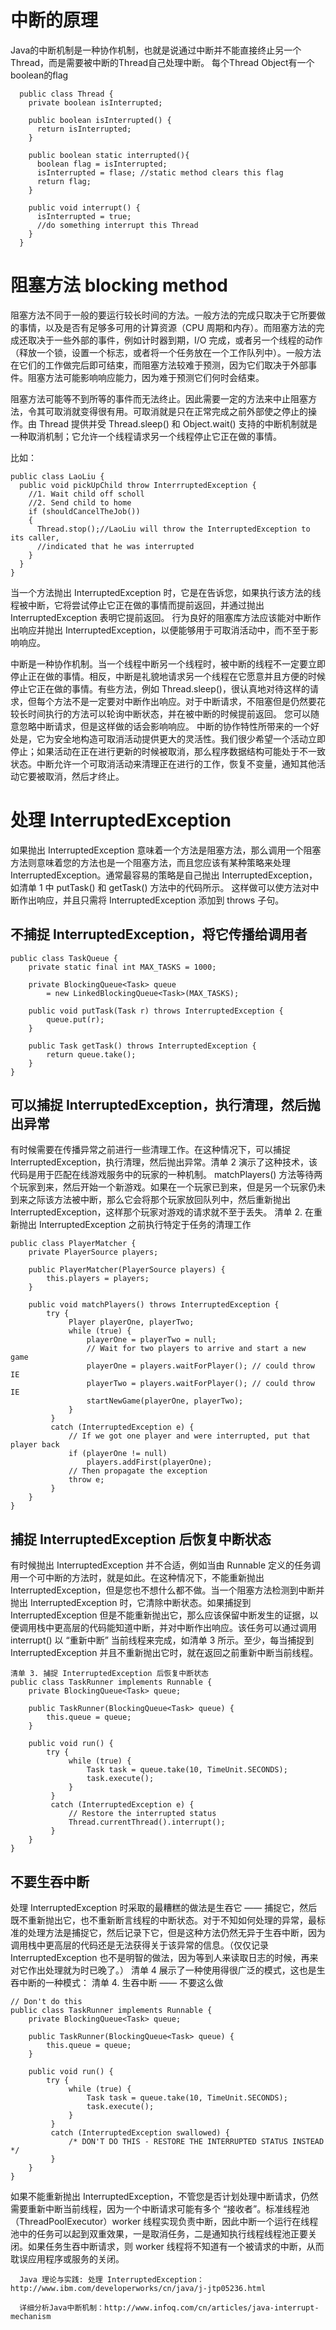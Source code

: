 # 中断的原理
Java的中断机制是一种协作机制，也就是说通过中断并不能直接终止另一个Thread，而是需要被中断的Thread自己处理中断。
每个Thread Object有一个boolean的flag

```
  public class Thread {
    private boolean isInterrupted;
    
    public boolean isInterrupted() {
      return isInterrupted;
    }
    
    public boolean static interrupted(){
      boolean flag = isInterrupted;
      isInterrupted = flase; //static method clears this flag
      return flag;
    }
    
    public void interrupt() {
      isInterrupted = true;
      //do something interrupt this Thread
    }
  }
```

# 阻塞方法 blocking method

阻塞方法不同于一般的要运行较长时间的方法。一般方法的完成只取决于它所要做的事情，以及是否有足够多可用的计算资源（CPU 周期和内存）。而阻塞方法的完成还取决于一些外部的事件，例如计时器到期，I/O 完成，或者另一个线程的动作（释放一个锁，设置一个标志，或者将一个任务放在一个工作队列中）。一般方法在它们的工作做完后即可结束，而阻塞方法较难于预测，因为它们取决于外部事件。阻塞方法可能影响响应能力，因为难于预测它们何时会结束。

阻塞方法可能等不到所等的事件而无法终止。因此需要一定的方法来中止阻塞方法，令其可取消就变得很有用。可取消就是只在正常完成之前外部使之停止的操作。由 Thread 提供并受 Thread.sleep() 和 Object.wait() 支持的中断机制就是一种取消机制；它允许一个线程请求另一个线程停止它正在做的事情。

比如：

```
public class LaoLiu {
  public void pickUpChild throw InterrruptedException { 
    //1. Wait child off scholl
    //2. Send child to home
    if (shouldCancelTheJob())
    {
      Thread.stop();//LaoLiu will throw the InterruptedException to its caller,
      //indicated that he was interrupted
    }
  }
}
```
当一个方法抛出 InterruptedException 时，它是在告诉您，如果执行该方法的线程被中断，它将尝试停止它正在做的事情而提前返回，并通过抛出 InterruptedException 表明它提前返回。 行为良好的阻塞库方法应该能对中断作出响应并抛出 InterruptedException，以便能够用于可取消活动中，而不至于影响响应。

中断是一种协作机制。当一个线程中断另一个线程时，被中断的线程不一定要立即停止正在做的事情。相反，中断是礼貌地请求另一个线程在它愿意并且方便的时候停止它正在做的事情。有些方法，例如 Thread.sleep()，很认真地对待这样的请求，但每个方法不是一定要对中断作出响应。对于中断请求，不阻塞但是仍然要花较长时间执行的方法可以轮询中断状态，并在被中断的时候提前返回。 您可以随意忽略中断请求，但是这样做的话会影响响应。
中断的协作特性所带来的一个好处是，它为安全地构造可取消活动提供更大的灵活性。我们很少希望一个活动立即停止；如果活动在正在进行更新的时候被取消，那么程序数据结构可能处于不一致状态。中断允许一个可取消活动来清理正在进行的工作，恢复不变量，通知其他活动它要被取消，然后才终止。

# 处理 InterruptedException

如果抛出 InterruptedException 意味着一个方法是阻塞方法，那么调用一个阻塞方法则意味着您的方法也是一个阻塞方法，而且您应该有某种策略来处理 InterruptedException。通常最容易的策略是自己抛出 InterruptedException，如清单 1 中 putTask() 和 getTask() 方法中的代码所示。 这样做可以使方法对中断作出响应，并且只需将 InterruptedException 添加到 throws 子句。

## 不捕捉 InterruptedException，将它传播给调用者

```
public class TaskQueue {
    private static final int MAX_TASKS = 1000;
 
    private BlockingQueue<Task> queue 
        = new LinkedBlockingQueue<Task>(MAX_TASKS);
 
    public void putTask(Task r) throws InterruptedException { 
        queue.put(r);
    }
 
    public Task getTask() throws InterruptedException { 
        return queue.take();
    }
}
```

## 可以捕捉 InterruptedException，执行清理，然后抛出异常
有时候需要在传播异常之前进行一些清理工作。在这种情况下，可以捕捉 InterruptedException，执行清理，然后抛出异常。清单 2 演示了这种技术，该代码是用于匹配在线游戏服务中的玩家的一种机制。 matchPlayers() 方法等待两个玩家到来，然后开始一个新游戏。如果在一个玩家已到来，但是另一个玩家仍未到来之际该方法被中断，那么它会将那个玩家放回队列中，然后重新抛出 InterruptedException，这样那个玩家对游戏的请求就不至于丢失。
清单 2. 在重新抛出 InterruptedException 之前执行特定于任务的清理工作

```
public class PlayerMatcher {
    private PlayerSource players;
 
    public PlayerMatcher(PlayerSource players) { 
        this.players = players; 
    }
 
    public void matchPlayers() throws InterruptedException { 
        try {
             Player playerOne, playerTwo;
             while (true) {
                 playerOne = playerTwo = null;
                 // Wait for two players to arrive and start a new game
                 playerOne = players.waitForPlayer(); // could throw IE
                 playerTwo = players.waitForPlayer(); // could throw IE
                 startNewGame(playerOne, playerTwo);
             }
         }
         catch (InterruptedException e) {  
             // If we got one player and were interrupted, put that player back
             if (playerOne != null)
                 players.addFirst(playerOne);
             // Then propagate the exception
             throw e;
         }
    }
}
```

## 捕捉 InterruptedException 后恢复中断状态
有时候抛出 InterruptedException 并不合适，例如当由 Runnable 定义的任务调用一个可中断的方法时，就是如此。在这种情况下，不能重新抛出 InterruptedException，但是您也不想什么都不做。当一个阻塞方法检测到中断并抛出 InterruptedException 时，它清除中断状态。如果捕捉到 InterruptedException 但是不能重新抛出它，那么应该保留中断发生的证据，以便调用栈中更高层的代码能知道中断，并对中断作出响应。该任务可以通过调用 interrupt() 以 “重新中断” 当前线程来完成，如清单 3 所示。至少，每当捕捉到 InterruptedException 并且不重新抛出它时，就在返回之前重新中断当前线程。

```
清单 3. 捕捉 InterruptedException 后恢复中断状态
public class TaskRunner implements Runnable {
    private BlockingQueue<Task> queue;
 
    public TaskRunner(BlockingQueue<Task> queue) { 
        this.queue = queue; 
    }
 
    public void run() { 
        try {
             while (true) {
                 Task task = queue.take(10, TimeUnit.SECONDS);
                 task.execute();
             }
         }
         catch (InterruptedException e) { 
             // Restore the interrupted status
             Thread.currentThread().interrupt();
         }
    }
}
```

## 不要生吞中断

处理 InterruptedException 时采取的最糟糕的做法是生吞它 —— 捕捉它，然后既不重新抛出它，也不重新断言线程的中断状态。对于不知如何处理的异常，最标准的处理方法是捕捉它，然后记录下它，但是这种方法仍然无异于生吞中断，因为调用栈中更高层的代码还是无法获得关于该异常的信息。（仅仅记录 InterruptedException 也不是明智的做法，因为等到人来读取日志的时候，再来对它作出处理就为时已晚了。） 清单 4 展示了一种使用得很广泛的模式，这也是生吞中断的一种模式：
清单 4. 生吞中断 —— 不要这么做

```
// Don't do this 
public class TaskRunner implements Runnable {
    private BlockingQueue<Task> queue;
 
    public TaskRunner(BlockingQueue<Task> queue) { 
        this.queue = queue; 
    }
 
    public void run() { 
        try {
             while (true) {
                 Task task = queue.take(10, TimeUnit.SECONDS);
                 task.execute();
             }
         }
         catch (InterruptedException swallowed) { 
             /* DON'T DO THIS - RESTORE THE INTERRUPTED STATUS INSTEAD */
         }
    }
}
```
如果不能重新抛出 InterruptedException，不管您是否计划处理中断请求，仍然需要重新中断当前线程，因为一个中断请求可能有多个 “接收者”。标准线程池 （ThreadPoolExecutor）worker 线程实现负责中断，因此中断一个运行在线程池中的任务可以起到双重效果，一是取消任务，二是通知执行线程线程池正要关闭。如果任务生吞中断请求，则 worker 线程将不知道有一个被请求的中断，从而耽误应用程序或服务的关闭。



      Java 理论与实践: 处理 InterruptedException：http://www.ibm.com/developerworks/cn/java/j-jtp05236.html

      详细分析Java中断机制：http://www.infoq.com/cn/articles/java-interrupt-mechanism
